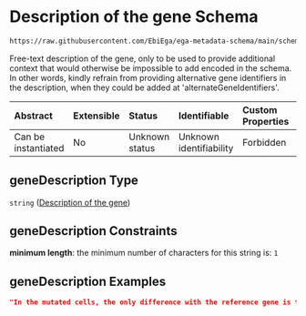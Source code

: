# Description of the gene Schema

```txt
https://raw.githubusercontent.com/EbiEga/ega-metadata-schema/main/schemas/EGA.common-definitions.json#/definitions/geneDescriptor/properties/geneDescription
```

Free-text description of the gene, only to be used to provide additional context that would otherwise be impossible to add encoded in the schema. In other words, kindly refrain from providing alternative gene identifiers in the description, when they could be added at 'alternateGeneIdentifiers'.

| Abstract            | Extensible | Status         | Identifiable            | Custom Properties | Additional Properties | Access Restrictions | Defined In                                                                                           |
| :------------------ | :--------- | :------------- | :---------------------- | :---------------- | :-------------------- | :------------------ | :--------------------------------------------------------------------------------------------------- |
| Can be instantiated | No         | Unknown status | Unknown identifiability | Forbidden         | Allowed               | none                | [EGA.common-definitions.json\*](../../../schemas/EGA.common-definitions.json "open original schema") |

## geneDescription Type

`string` ([Description of the gene](ega-4-definitions-gene-descriptor-properties-description-of-the-gene.md))

## geneDescription Constraints

**minimum length**: the minimum number of characters for this string is: `1`

## geneDescription Examples

```json
"In the mutated cells, the only difference with the reference gene is that at locus ... position +23 was modified: thymine was transitioned to cytosine (T-C)..."
```
